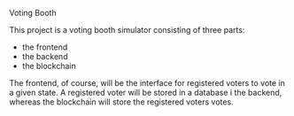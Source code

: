 Voting Booth

This project is a voting booth simulator consisting of three parts:
- the frontend
- the backend
- the blockchain

The frontend, of course, will be the interface for registered voters to vote in a given state. A registered voter will be stored in a database i the backend, whereas the blockchain will store the registered voters votes.
